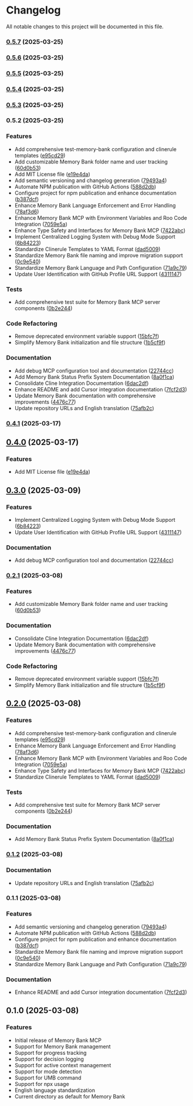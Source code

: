# Changelog

All notable changes to this project will be documented in this file.

### [0.5.7](https://github.com/movibe/memory-bank-server/compare/v0.5.6...v0.5.7) (2025-03-25)

### [0.5.6](https://github.com/movibe/memory-bank-server/compare/v0.5.5...v0.5.6) (2025-03-25)

### [0.5.5](https://github.com/movibe/memory-bank-server/compare/v0.5.4...v0.5.5) (2025-03-25)

### [0.5.4](https://github.com/movibe/memory-bank-server/compare/v0.5.3...v0.5.4) (2025-03-25)

### [0.5.3](https://github.com/movibe/memory-bank-server/compare/v0.5.2...v0.5.3) (2025-03-25)

### 0.5.2 (2025-03-25)


### Features

* Add comprehensive test-memory-bank configuration and clinerule templates ([e95cd29](https://github.com/movibe/memory-bank-server/commit/e95cd2956003171c9989e40480d9736f1fb6f921))
* Add customizable Memory Bank folder name and user tracking ([60d0b53](https://github.com/movibe/memory-bank-server/commit/60d0b53192c1cc3b907e15ad05949e5be946fedc))
* Add MIT License file ([e19e4da](https://github.com/movibe/memory-bank-server/commit/e19e4da551dc33011cf4821153fc3bae786e5fbd))
* Add semantic versioning and changelog generation ([79493a4](https://github.com/movibe/memory-bank-server/commit/79493a4a42bdaa5e40c878ea948116e941b0a8b2))
* Automate NPM publication with GitHub Actions ([588d2db](https://github.com/movibe/memory-bank-server/commit/588d2dbc0bd3ed17fb5a2447f7468990a00cb57f))
* Configure project for npm publication and enhance documentation ([b387dcf](https://github.com/movibe/memory-bank-server/commit/b387dcf7c048197404f59cd7a7abdd38c10c1480))
* Enhance Memory Bank Language Enforcement and Error Handling ([78af3d6](https://github.com/movibe/memory-bank-server/commit/78af3d60db863fcd57710ba51ea5ccd744b9e7ca))
* Enhance Memory Bank MCP with Environment Variables and Roo Code Integration ([7059e5a](https://github.com/movibe/memory-bank-server/commit/7059e5a4e0363f184b4918982d9141474f39e9a1))
* Enhance Type Safety and Interfaces for Memory Bank MCP ([7422abc](https://github.com/movibe/memory-bank-server/commit/7422abce3caa01a1a54d702506c6ad025285fa89))
* Implement Centralized Logging System with Debug Mode Support ([6b84223](https://github.com/movibe/memory-bank-server/commit/6b842230e8eb3763c74403b1a34ce28832cc1b86))
* Standardize Clinerule Templates to YAML Format ([dad5009](https://github.com/movibe/memory-bank-server/commit/dad5009d050ad36cfed7374facb45dc0045600d5))
* Standardize Memory Bank file naming and improve migration support ([0c9e540](https://github.com/movibe/memory-bank-server/commit/0c9e54002b596d25821520cf57617c4415367447))
* Standardize Memory Bank Language and Path Configuration ([71a9c79](https://github.com/movibe/memory-bank-server/commit/71a9c796535c58d017dfb85d5da6b7a563e26a54))
* Update User Identification with GitHub Profile URL Support ([4311147](https://github.com/movibe/memory-bank-server/commit/43111473af58f434b0ea5891036ca9cedbda02ce))


### Tests

* Add comprehensive test suite for Memory Bank MCP server components ([0b2e244](https://github.com/movibe/memory-bank-server/commit/0b2e244effd78df94f6f6b7510372a9d479ce5e7))


### Code Refactoring

* Remove deprecated environment variable support ([15bfc7f](https://github.com/movibe/memory-bank-server/commit/15bfc7fd8dc348bd0f666eaa5007231e507a3fa0))
* Simplify Memory Bank initialization and file structure ([1b5cf9f](https://github.com/movibe/memory-bank-server/commit/1b5cf9f9b3b076a7f4d9dfc281fc709a9dbbae26))


### Documentation

* Add debug MCP configuration tool and documentation ([22744cc](https://github.com/movibe/memory-bank-server/commit/22744cc9dbc72725ba9d71cb261c64b6216758ed))
* Add Memory Bank Status Prefix System Documentation ([8a0f1ca](https://github.com/movibe/memory-bank-server/commit/8a0f1caa3090cceabf4e3ad017c5a42cf2411cf7))
* Consolidate Cline Integration Documentation ([6dac2df](https://github.com/movibe/memory-bank-server/commit/6dac2df805762267f8d73d56984e898b9c9e15e2))
* Enhance README and add Cursor integration documentation ([7fcf2d3](https://github.com/movibe/memory-bank-server/commit/7fcf2d3ac9a353a821fc37413261fbad67628ab0))
* Update Memory Bank documentation with comprehensive improvements ([4476c77](https://github.com/movibe/memory-bank-server/commit/4476c771bbfca5342697624d1514fa1918b20abd))
* Update repository URLs and English translation ([75afb2c](https://github.com/movibe/memory-bank-server/commit/75afb2cad335709bc01cca3fcaf91a4e66346341))

### [0.4.1](https://github.com/movibe/memory-bank-server/compare/v0.4.0...v0.4.1) (2025-03-17)

## [0.4.0](https://github.com/movibe/memory-bank-server/compare/v0.3.0...v0.4.0) (2025-03-17)


### Features

* Add MIT License file ([e19e4da](https://github.com/movibe/memory-bank-server/commit/e19e4da551dc33011cf4821153fc3bae786e5fbd))

## [0.3.0](https://github.com/movibe/memory-bank-server/compare/v0.2.1...v0.3.0) (2025-03-09)


### Features

* Implement Centralized Logging System with Debug Mode Support ([6b84223](https://github.com/movibe/memory-bank-server/commit/6b842230e8eb3763c74403b1a34ce28832cc1b86))
* Update User Identification with GitHub Profile URL Support ([4311147](https://github.com/movibe/memory-bank-server/commit/43111473af58f434b0ea5891036ca9cedbda02ce))


### Documentation

* Add debug MCP configuration tool and documentation ([22744cc](https://github.com/movibe/memory-bank-server/commit/22744cc9dbc72725ba9d71cb261c64b6216758ed))

### [0.2.1](https://github.com/movibe/memory-bank-server/compare/v0.2.0...v0.2.1) (2025-03-08)


### Features

* Add customizable Memory Bank folder name and user tracking ([60d0b53](https://github.com/movibe/memory-bank-server/commit/60d0b53192c1cc3b907e15ad05949e5be946fedc))


### Documentation

* Consolidate Cline Integration Documentation ([6dac2df](https://github.com/movibe/memory-bank-server/commit/6dac2df805762267f8d73d56984e898b9c9e15e2))
* Update Memory Bank documentation with comprehensive improvements ([4476c77](https://github.com/movibe/memory-bank-server/commit/4476c771bbfca5342697624d1514fa1918b20abd))


### Code Refactoring

* Remove deprecated environment variable support ([15bfc7f](https://github.com/movibe/memory-bank-server/commit/15bfc7fd8dc348bd0f666eaa5007231e507a3fa0))
* Simplify Memory Bank initialization and file structure ([1b5cf9f](https://github.com/movibe/memory-bank-server/commit/1b5cf9f9b3b076a7f4d9dfc281fc709a9dbbae26))

## [0.2.0](https://github.com/movibe/memory-bank-server/compare/v0.1.2...v0.2.0) (2025-03-08)


### Features

* Add comprehensive test-memory-bank configuration and clinerule templates ([e95cd29](https://github.com/movibe/memory-bank-server/commit/e95cd2956003171c9989e40480d9736f1fb6f921))
* Enhance Memory Bank Language Enforcement and Error Handling ([78af3d6](https://github.com/movibe/memory-bank-server/commit/78af3d60db863fcd57710ba51ea5ccd744b9e7ca))
* Enhance Memory Bank MCP with Environment Variables and Roo Code Integration ([7059e5a](https://github.com/movibe/memory-bank-server/commit/7059e5a4e0363f184b4918982d9141474f39e9a1))
* Enhance Type Safety and Interfaces for Memory Bank MCP ([7422abc](https://github.com/movibe/memory-bank-server/commit/7422abce3caa01a1a54d702506c6ad025285fa89))
* Standardize Clinerule Templates to YAML Format ([dad5009](https://github.com/movibe/memory-bank-server/commit/dad5009d050ad36cfed7374facb45dc0045600d5))


### Tests

* Add comprehensive test suite for Memory Bank MCP server components ([0b2e244](https://github.com/movibe/memory-bank-server/commit/0b2e244effd78df94f6f6b7510372a9d479ce5e7))


### Documentation

* Add Memory Bank Status Prefix System Documentation ([8a0f1ca](https://github.com/movibe/memory-bank-server/commit/8a0f1caa3090cceabf4e3ad017c5a42cf2411cf7))

### [0.1.2](https://github.com/movibe/memory-bank-server/compare/v0.1.1...v0.1.2) (2025-03-08)


### Documentation

* Update repository URLs and English translation ([75afb2c](https://github.com/movibe/memory-bank-server/commit/75afb2cad335709bc01cca3fcaf91a4e66346341))

### 0.1.1 (2025-03-08)


### Features

* Add semantic versioning and changelog generation ([79493a4](https://github.com/movibe/memory-bank-server/commit/79493a4a42bdaa5e40c878ea948116e941b0a8b2))
* Automate NPM publication with GitHub Actions ([588d2db](https://github.com/movibe/memory-bank-server/commit/588d2dbc0bd3ed17fb5a2447f7468990a00cb57f))
* Configure project for npm publication and enhance documentation ([b387dcf](https://github.com/movibe/memory-bank-server/commit/b387dcf7c048197404f59cd7a7abdd38c10c1480))
* Standardize Memory Bank file naming and improve migration support ([0c9e540](https://github.com/movibe/memory-bank-server/commit/0c9e54002b596d25821520cf57617c4415367447))
* Standardize Memory Bank Language and Path Configuration ([71a9c79](https://github.com/movibe/memory-bank-server/commit/71a9c796535c58d017dfb85d5da6b7a563e26a54))


### Documentation

* Enhance README and add Cursor integration documentation ([7fcf2d3](https://github.com/movibe/memory-bank-server/commit/7fcf2d3ac9a353a821fc37413261fbad67628ab0))

## 0.1.0 (2025-03-08)

### Features

- Initial release of Memory Bank MCP
- Support for Memory Bank management
- Support for progress tracking
- Support for decision logging
- Support for active context management
- Support for mode detection
- Support for UMB command
- Support for npx usage
- English language standardization
- Current directory as default for Memory Bank
